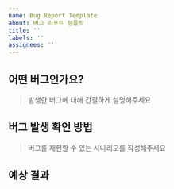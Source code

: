 ```yaml
---
name: Bug Report Template
about: 버그 리포트 템플릿
title: ''
labels: ''
assignees: ''
---
```


## 어떤 버그인가요?

> 발생한 버그에 대해 간결하게 설명해주세요

## 버그 발생 확인 방법

> 버그를 재현할 수 있는 시나리오를 작성해주세요

## 예상 결과
